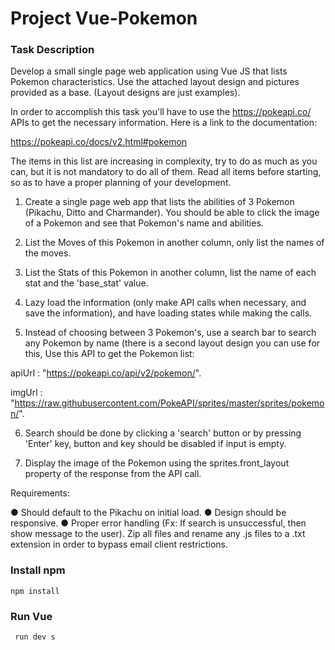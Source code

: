 # Project Vue-Pokemon


 ### Task Description

Develop a small single page web application using Vue JS that lists Pokemon characteristics. Use the
attached layout design and pictures provided as a base. (Layout designs are just examples).

In order to accomplish this task you'll have to use the https://pokeapi.co/ APIs to get the necessary
information. Here is a link to the documentation:

https://pokeapi.co/docs/v2.html#pokemon

The items in this list are increasing in complexity, try to do as much as you can, but it is not
mandatory to do all of them. Read all items before starting, so as to have a proper planning of your
development.

1. Create a single page web app that lists the abilities of 3 Pokemon (Pikachu, Ditto and
Charmander). You should be able to click the image of a Pokemon and see that Pokemon's
name and abilities.

2. List the Moves of this Pokemon in another column, only list the names of the moves.

3. List the Stats of this Pokemon in another column, list the name of each stat and the
'base_stat' value.

4. Lazy load the information (only make API calls when necessary, and save the information),
and have loading states while making the calls.

5. Instead of choosing between 3 Pokemon's, use a search bar to search any Pokemon by name
(there is a second layout design you can use for this, Use this API to get the Pokemon list:

apiUrl : "https://pokeapi.co/api/v2/pokemon/".

imgUrl : "https://raw.githubusercontent.com/PokeAPI/sprites/master/sprites/pokemon/".

6. Search should be done by clicking a 'search' button or by pressing 'Enter' key, button and key
should be disabled if input is empty.

7. Display the image of the Pokemon using the sprites.front_layout property of the response
from the API call.


Requirements:

● Should default to the Pikachu on initial load.
● Design should be responsive.
● Proper error handling (Fx: If search is unsuccessful, then show message to the user).
Zip all files and rename any .js files to a .txt extension in order to bypass email client restrictions.


### Install npm
```
npm install
```

### Run Vue

```
 run dev s
```